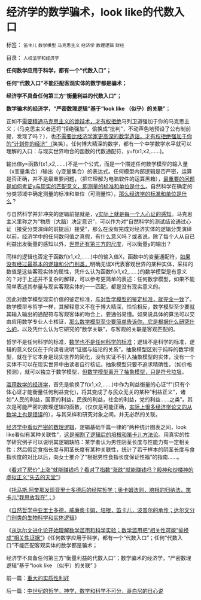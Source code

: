 # 经济学的数学骗术，look&nbsp;like的代数入口

标签： `笛卡儿` `数学模型` `马克思主义` `经济学` `数理逻辑` `财经` 

目录： `人权法学和经济学`

**任何数学应用于科学，都有一个“代数入口”；**

**任何“代数入口”不能匹配客观实体的数学都是骗术；**

**经济学不具备任何第三方“衡量利益的代数入口”；**

**数学骗术的经济学，“严密数理逻辑”基于“look like （似乎）的关联”**；

正如不[需要精通马克思主义的诡辩术，才有权拒绝](../../../2009/6/26/精通马列和国学儒教才能扔掉这个主子吗？.md)马列卫道强加于你的马克思主义；（马克思主义者还将“拒绝强加”，偷换成“批判”，不动声色地预设了公有制前提，发现了吗？），也[不需要比经济学家更高深的数学造诣，才有权拒绝强加于你的“计划你的经济”（](../../../2010/7/11/拒绝伪科学不必“精通伪科学”；中医关乎病人的选择权.md)笑笑）。任何博大精深的数学，都有一个中学数学水平就可以理解的入口：与现实世界吻合的函数的代数通配符，y=f(x1,x2,……)。

输出值y=函数f(x1,x2,……)不是一个公式，而是一个描述任何数学模型的输入量（x变量集合）/输出（y变量集合）的表达式。任何模型内部逻辑是否严密，运算是否正确，并不是最重要问题，（把它理解为电脑软件的运算黑箱），[最重要的问题是如何考证y与现实的匹配意义，即测量的标准和单位是什么](../../../2009/12/4/科学的真理标准和绝对的“真理标准”.md)。自然科学在确定的分类领域中确定测量的标准和单位（可测量性），[那么经济学的标准和单位是什么](../../../2009/12/14/经济学科学的实证集是什么？.md)？

与自然科学并非冲突的逻辑前提就是，[y实际上就是每一个人心证的感知](../../../2010/6/22/最大的敌人是自已；科学实证标准的的回归测试.md)。马克思主义里称之为“物质（大脑）决定意识”，可以作为对“自然科学的测试结论通过心证（接受分类演绎的前提后）接受”，那么在没有完成对经济实体的逻辑分类演绎以前，经济学中的任何数何值之真假，有什么意义吗？或者说，除了每个人从自已利益出发衡量的感知以外，[世界还有第三方的尺度](../../../2010/12/22/私有制有无比的优越性;人与人的差异推动社会前进；.md)，可以衡量y的输出？

同样的逻辑也否定于函数f(x1,x2,……)中的输入值X，函数中的变量通配符，[如果没有经过最基本的逻辑和分门别类，](../../../2010/6/19/数学滥用令社会科盲化.md)明确无误X代表客观世界的某种实体，采样的数值是这些客观实体的属性，凭什么认为函数f(x1,x2,……)的数学模型是有意义的？对于上述并不复杂的解释，可以参考更简单的表述：任何数学模型，如果不能简单表述其参量与现实客观实体的一一匹配，都是没有现实意义的。

因此对数学模型现实价值的鉴定标准，[与对哲学模型的鉴定标准，就完全一致](../../../2010/2/3/迷恋哲学不是邪恶的，就是没用的.md)了。数学模型与哲学一样，其解释意义不在于博大精深，恰恰相反，数学模型至少要就其输入输出的通配符与客观客体的吻合上，要通俗易懂。如果说具体的算法可以交由应用数学专业人士核证，[那么数学模型至少要简单告诉你，它是根据什么研究什么的](../../../2010/6/12/科学的标准是数学还是实证呢？.md)，以及凭什么认为它研究的“数学关联”，与客观的关联是客观匹配的。

哲学不是任何科学的标准，[数学也不是任何科学的标准](../../../2010/6/12/科学的标准是数学还是实证呢？.md)；逻辑不是科学的标准，逻辑的意义仅仅在于向读者说明“证据与结论的关系”。抽象模型区别于纯粹的数学模型，就在于它本身是现实世界的简化，没有实证不引入抽象模型的实体，没有一个实体不可以在现实世界中由读者自行核证。抽象模型只要不追求精确性，（如价格预测），就可以独立于数学模型，[但数学模型离开了抽象模型，只是符号垃圾](../../../2010/6/18/数学的滥用；找到数学命题切入点，比解决更困难.md)。

[滥用数学的经济学](../../../2012/5/11/清贫的经济学让大批学者出卖良心.md)，首先是偷换了f(x1,x2,……)中作为利益衡量的心证“f”(只有个体心证才能衡量任何利益变化)，将其变成了与民众无关的某种“利益正义”，诸如“人民的利益，国家的利益，民族的利益，社会的利益，党的利益……之类”。其次是可能严密的数理逻辑的函数，（仅仅是可能正确，[实际上很多经济学论文的从数学上也是错误](../../../2011/10/24/新制度学派滥用数学，依赖于虚构的假设.md)的），与其采样和研究对象之间，并无必然的关联。

[经济学中看似严密的数理逻辑](../../../2009/12/31/数学囚徒的芝加哥学派.md)，逻辑基础千篇一律的“两种统计图表之间，look
like看似有某种关联性”，[这是阉割了逻辑后的培根和笛卡儿方法论](../../../2010/6/12/科学和民主属于普罗大众而非仅是“数学家”.md)。用真实的性学研究例子可以说明其逻辑缺陷：某学者认为男性阴茎长度与性能力有一定相关性；然后假定食指长度与阴茎长度有某种关联性，统计了若干样本的阴茎长度与食指长度的对比以后，向女士推介了“根据男性食指长度保证性福”的指南……。

《[看对了房价“上涨”就能赚钱吗？看对了指数“涨跌”就能赚钱吗？股神和炒楼神的虚拟正义“失去的天堂”](../../../2012/10/11/股神和炒楼神的虚拟“失去的天堂”.md)》

《[托马斯.阿奎那发现亚里士多德后的经院哲学；奥卡姆法则，培根的归纳法，笛卡儿“我思故我在”；](../../../2012/10/12/滥用数学的起源和历史贡献；.md)》

《[自然哲学中亚里士多德，威廉奥卡姆，培根，笛卡儿，波普尔的承传；达尔文分门别类的生物科学和实体逻辑](../../../2012/10/12/亚里士多德，威廉奥卡姆，培根，笛卡儿，波普尔的承传.md)》

《[从达尔文进化论开始理解数学滥用和科学实验；数学滥用把“相关性可能”偷换成“相关性证据”](../../../2012/10/12/从进化论理解数学滥用和社会科学.md)》《任何数学应用于科学，都有一个“代数入口”；任何“代数入口”不能匹配客观实体的数学都是骗术；

经济学不具备任何第三方“衡量利益的代数入口”；数学骗术的经济学，“严密数理逻辑”基于“look like （似乎）的关联”
》



前一篇：[重大的实质性利好](../../../2012/10/12/重大的实质性利好.md)

后一篇：[中世纪的哲学，神学，数学和科学不可分，哥白尼的日心说](../../../2012/10/13/中世纪的哲学，神学，数学和科学不可分，哥白尼的日心说.md)